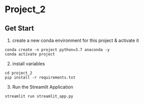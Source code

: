 # Project_2

## Get Start

1. create a new conda environment for this project & activate it

```
conda create -n project python=3.7 anaconda -y
conda activate project
```

2. install variables

```
cd project_2
pip install -r requirements.txt
```

3. Run the Streamlit Application

```
streamlit run streamlit_app.py
```
